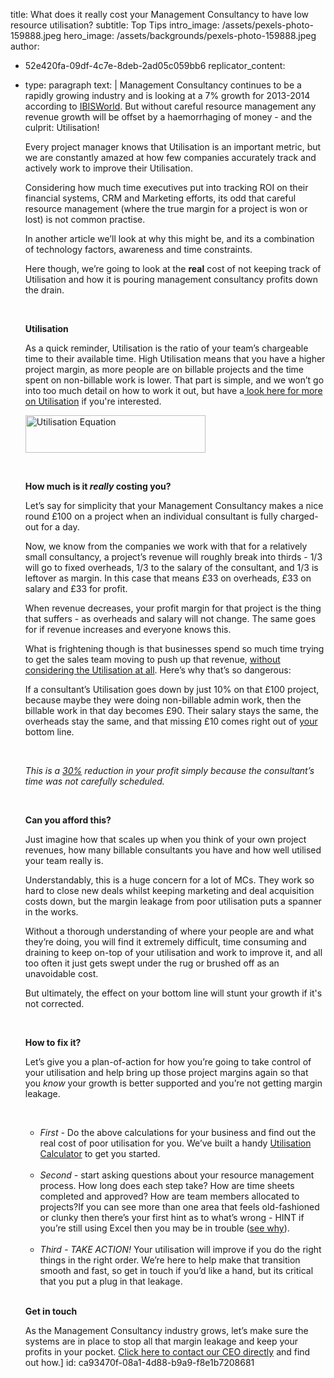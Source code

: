 title: What does it really cost your Management Consultancy to have low resource utilisation?
subtitle: Top Tips
intro_image: /assets/pexels-photo-159888.jpeg
hero_image: /assets/backgrounds/pexels-photo-159888.jpeg
author:
  - 52e420fa-09df-4c7e-8deb-2ad05c059bb6
replicator_content:
  - 
    type: paragraph
    text: |
      Management Consultancy continues to be a rapidly growing industry and is looking at a 7% growth for 2013-2014 according to <a href="http://bit.ly/1nFJHqt">IBISWorld</a>. But without careful resource management any revenue growth will be offset by a haemorrhaging of money - and the culprit: Utilisation!
      
      Every project manager knows that Utilisation is an important metric, but we are constantly amazed at how few companies accurately track and actively work to improve their Utilisation.
      
      Considering how much time executives put into tracking ROI on their financial systems, CRM and Marketing efforts, its odd that careful resource management (where the true margin for a project is won or lost) is not common practise.
      
      In another article we’ll look at why this might be, and its a combination of technology factors, awareness and time constraints.
      
      Here though, we’re going to look at the <b>real</b> cost of not keeping track of Utilisation and how it is pouring management consultancy profits down the drain.
      
      &nbsp;
      
      <strong>Utilisation</strong>
      
      As a quick reminder, Utilisation is the ratio of your team’s chargeable time to their available time. High Utilisation means that you have a higher project margin, as more people are on billable projects and the time spent on non-billable work is lower. That part is simple, and we won’t go into too much detail on how to work it out, but have a<a href="http://bit.ly/1qYsFTB" target="_blank"> look here for more on Utilisation</a> if you're interested.
      
      <img class="aligncenter  wp-image-1276" alt="Utilisation Equation" src="https://www.precursive.com/assets/media/Screen-Shot-2014-03-20-at-09.13.54.png" width="288.0" height="60" />
      
      &nbsp;
      
      <b>How much is it <i>really </i>costing you?</b>
      
      Let’s say for simplicity that your Management Consultancy makes a nice round £100 on a project when an individual consultant is fully charged-out for a day.
      
      Now, we know from the companies we work with that for a relatively small consultancy, a project’s revenue will roughly break into thirds - 1/3 will go to fixed overheads, 1/3 to the salary of the consultant, and 1/3 is leftover as margin. In this case that means £33 on overheads, £33 on salary and £33 for profit.
      
      When revenue decreases, your profit margin for that project is the thing that suffers - as overheads and salary will not change. The same goes for if revenue increases and everyone knows this.
      
      What is frightening though is that businesses spend so much time trying to get the sales team moving to push up that revenue, <span style="text-decoration: underline;">without considering the Utilisation at all</span>. Here’s why that’s so dangerous:
      
      If a consultant’s Utilisation goes down by just 10% on that £100 project, because maybe they were doing non-billable admin work, then the billable work in that day becomes £90. Their salary stays the same, the overheads stay the same, and that missing £10 comes right out of <span style="text-decoration: underline;">your</span> bottom line.
      
      &nbsp;
      
      <em>This is a <span style="text-decoration: underline;">30%</span> reduction in your profit simply because the consultant’s time was not carefully scheduled.</em>
      
      &nbsp;
      
      <strong>Can you afford this?</strong>
      
      Just imagine how that scales up when you think of your own project revenues, how many billable consultants you have and how well utilised your team really is.
      
      Understandably, this is a huge concern for a lot of MCs. They work so hard to close new deals whilst keeping marketing and deal acquisition costs down, but the margin leakage from poor utilisation puts a spanner in the works.
      
      Without a thorough understanding of where your people are and what they’re doing, you will find it extremely difficult, time consuming and draining to keep on-top of your utilisation and work to improve it, and all too often it just gets swept under the rug or brushed off as an unavoidable cost.
      
      But ultimately, the effect on your bottom line will stunt your growth if it's not corrected.
      
      &nbsp;
      
      <b>How to fix it?</b>
      
      Let’s give you a plan-of-action for how you’re going to take control of your utilisation and help bring up those project margins again so that you <i>know </i>your growth is better supported and you’re not getting margin leakage.
      
      &nbsp;
      <ul>
      <li><em>First - </em>Do the above calculations for your business and find out the real cost of poor utilisation for you. We’ve built a handy <a href="http://bit.ly/1qYiKNT" target="_blank">Utilisation Calculator</a> to get you started.</li>
      </ul>
      &nbsp;
      <ul>
      <li><em>Second -</em> start asking questions about your resource management process. How long does each step take? How are time sheets completed and approved? How are team members allocated to projects?If you can see more than one area that feels old-fashioned or clunky then there’s your first hint as to what’s wrong - HINT if you’re still using Excel then you may be in trouble (<a href="http://bit.ly/1qYt4W9" target="_blank">see why</a>).</li>
      </ul>
      &nbsp;
      <ul>
      <li><em id="__mceDel"><em>Third -</em> TAKE ACTION! </em>Your utilisation will improve if you do the right things in the right order. We’re here to help make that transition smooth and fast, so get in touch if you’d like a hand, but its critical that you put a plug in that leakage.</li>
      </ul>
      &nbsp;
      
      <b>Get in touch</b>
      
      As the Management Consultancy industry grows, let’s make sure the systems are in place to stop all that margin leakage and keep your profits in your pocket. <a href="mailto:jgasteen@precursive.co.uk?subject=My Biggest Resource Management Challenge Is...." target="_blank">Click here to contact our CEO directly</a> and find out how.]
id: ca93470f-08a1-4d88-b9a9-f8e1b7208681
